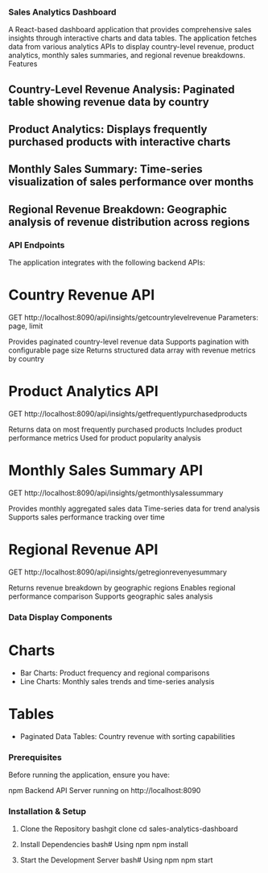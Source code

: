 ### Sales Analytics Dashboard

A React-based dashboard application that provides comprehensive sales insights through interactive charts and data tables. The application fetches data from various analytics APIs to display country-level revenue, product analytics, monthly sales summaries, and regional revenue breakdowns.
Features

## Country-Level Revenue Analysis: Paginated table showing revenue data by country
## Product Analytics: Displays frequently purchased products with interactive charts
## Monthly Sales Summary: Time-series visualization of sales performance over months
## Regional Revenue Breakdown: Geographic analysis of revenue distribution across regions

### API Endpoints
The application integrates with the following backend APIs:

# Country Revenue API
GET http://localhost:8090/api/insights/getcountrylevelrevenue
Parameters: page, limit

Provides paginated country-level revenue data
Supports pagination with configurable page size
Returns structured data array with revenue metrics by country

# Product Analytics API
GET http://localhost:8090/api/insights/getfrequentlypurchasedproducts

Returns data on most frequently purchased products
Includes product performance metrics
Used for product popularity analysis

# Monthly Sales Summary API
GET http://localhost:8090/api/insights/getmonthlysalessummary

Provides monthly aggregated sales data
Time-series data for trend analysis
Supports sales performance tracking over time

# Regional Revenue API
GET http://localhost:8090/api/insights/getregionrevenyesummary

Returns revenue breakdown by geographic regions
Enables regional performance comparison
Supports geographic sales analysis

### Data Display Components

# Charts

- Bar Charts: Product frequency and regional comparisons
- Line Charts: Monthly sales trends and time-series analysis

# Tables

- Paginated Data Tables: Country revenue with sorting capabilities

### Prerequisites
Before running the application, ensure you have:

npm
Backend API Server running on http://localhost:8090

### Installation & Setup

1. Clone the Repository
bashgit clone <repository-url>
cd sales-analytics-dashboard

2. Install Dependencies
bash# Using npm
npm install

3. Start the Development Server
bash# Using npm
npm start